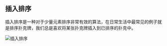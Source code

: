 ## 插入排序

插入排序是一种对于少量元素排序非常有效的算法，在日常生活中最常见的例子就是排序扑克牌，我们总是喜欢将某张扑克牌插入到已排序的扑克中。

![插入排序](https://raw.githubusercontent.com/ziyi2/algorithms-javascript/master/img/insert-sort.gif)